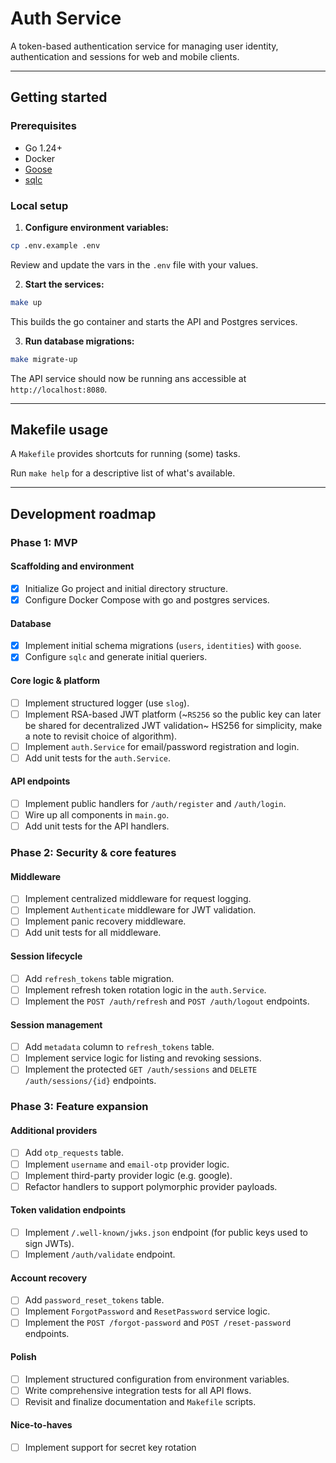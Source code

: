 # Auth Service

A token-based authentication service for managing user identity, authentication and sessions for web and mobile clients.

***

## Getting started

### Prerequisites

* Go 1.24+
* Docker
* [Goose](https://github.com/pressly/goose)
* [sqlc](https://sqlc.dev/)

### Local setup

1. **Configure environment variables:**
  ```sh
  cp .env.example .env
  ```
  Review and update the vars in the `.env` file with your values.

2. **Start the services:**
  ```sh
  make up
  ```
  This builds the go container and starts the API and Postgres services.

3. **Run database migrations:**
  ```sh
  make migrate-up
  ```

The API service should now be running ans accessible at `http://localhost:8080`.

*** 

## Makefile usage

A `Makefile` provides shortcuts for running (some) tasks.

Run `make help` for a descriptive list of what's available.

***

## Development roadmap

### Phase 1: MVP

#### Scaffolding and environment
- [x] Initialize Go project and initial directory structure.
- [x] Configure Docker Compose with go and postgres services.

#### Database
- [x] Implement initial schema migrations (`users`, `identities`) with `goose`.
- [x] Configure `sqlc` and generate initial queriers.

#### Core logic & platform
- [ ] Implement structured logger (use `slog`).
- [ ] Implement RSA-based JWT platform (~`RS256` so the public key can later be shared for decentralized JWT validation~ HS256 for simplicity, make a note to revisit choice of algorithm).
- [ ] Implement `auth.Service` for email/password registration and login.
- [ ] Add unit tests for the `auth.Service`.

#### API endpoints
- [ ] Implement public handlers for `/auth/register` and `/auth/login`.
- [ ] Wire up all components in `main.go`.
- [ ] Add unit tests for the API handlers.

### Phase 2: Security & core features

#### Middleware
- [ ] Implement centralized middleware for request logging.
- [ ] Implement `Authenticate` middleware for JWT validation.
- [ ] Implement panic recovery middleware.
- [ ] Add unit tests for all middleware.

#### Session lifecycle
- [ ] Add `refresh_tokens` table migration.
- [ ] Implement refresh token rotation logic in the `auth.Service`.
- [ ] Implement the `POST /auth/refresh` and `POST /auth/logout` endpoints.

#### Session management
- [ ] Add `metadata` column to `refresh_tokens` table.
- [ ] Implement service logic for listing and revoking sessions.
- [ ] Implement the protected `GET /auth/sessions` and `DELETE /auth/sessions/{id}` endpoints.

### Phase 3: Feature expansion

#### Additional providers
- [ ] Add `otp_requests` table.
- [ ] Implement `username` and `email-otp` provider logic.
- [ ] Implement third-party provider logic (e.g. google).
- [ ] Refactor handlers to support polymorphic provider payloads.

#### Token validation endpoints
- [ ] Implement `/.well-known/jwks.json` endpoint (for public keys used to sign JWTs).
- [ ] Implement `/auth/validate` endpoint.

#### Account recovery
- [ ] Add `password_reset_tokens` table.
- [ ] Implement `ForgotPassword` and `ResetPassword` service logic.
- [ ] Implement the `POST /forgot-password` and `POST /reset-password` endpoints.

#### Polish
- [ ] Implement structured configuration from environment variables.
- [ ] Write comprehensive integration tests for all API flows.
- [ ] Revisit and finalize documentation and `Makefile` scripts.

#### Nice-to-haves
- [ ] Implement support for secret key rotation
